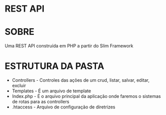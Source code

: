 # **REST API**

# SOBRE

Uma REST API construída em PHP a partir do Slim Framework

# ESTRUTURA DA PASTA

- Controllers - Controles das ações de um crud, listar, salvar, editar, excluir
- Templates - É um arquivo de template
- Index.php - É o arquivo principal da aplicação onde faremos o sistemas de rotas para as controllers
- .htaccess - Arquivo de configuração de diretrizes
